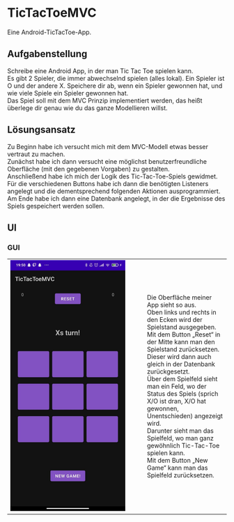 # TicTacToeMVC
Eine Android-TicTacToe-App.


## Aufgabenstellung
Schreibe eine Android App, in der man Tic Tac Toe spielen kann.</br>
Es gibt 2 Spieler, die immer abwechselnd spielen (alles lokal). Ein Spieler ist O und der andere X. Speichere dir ab, wenn ein Spieler gewonnen hat, und wie viele Spiele ein Spieler gewonnen hat.</br>
Das Spiel soll mit dem MVC Prinzip implementiert werden, das heißt überlege dir genau wie du das ganze Modellieren willst.


## Lösungsansatz
Zu Beginn habe ich versucht mich mit dem MVC-Modell etwas besser vertraut zu machen.</br>
Zunächst habe ich dann versucht eine möglichst benutzerfreundliche Oberfläche (mit den gegebenen Vorgaben) zu gestalten.</br>
Anschließend habe ich mich der Logik des Tic-Tac-Toe-Spiels gewidmet.</br>
Für die verschiedenen Buttons habe ich dann die benötigten Listeners angelegt und die dementsprechend folgenden Aktionen ausprogrammiert.</br>
Am Ende habe ich dann eine Datenbank angelegt, in der die Ergebnisse des Spiels gespeichert werden sollen.

## UI

### GUI
<table>
  <tr>
    <td width="300" height="576">
      <img src="readmeDocs/ui.png" width="264" height="576">
    </td>
    <td>
      Die Oberfläche meiner App sieht so aus.</br>
      Oben links und rechts in den Ecken wird der Spielstand ausgegeben. Mit dem Button „Reset“ in der Mitte kann man den Spielstand zurücksetzen. Dieser wird dann auch gleich in der Datenbank zurückgesetzt.</br>
      Über dem Spielfeld sieht man ein Feld, wo der Status des Spiels (sprich X/O ist dran, X/O hat gewonnen, Unentschieden) angezeigt wird.</br>
      Darunter sieht man das Spielfeld, wo man ganz gewöhnlich Tic-Tac-Toe spielen kann.</br>
      Mit dem Button „New Game“ kann man das Spielfeld zurücksetzen.
    </td>
  </tr>
</table>
  
